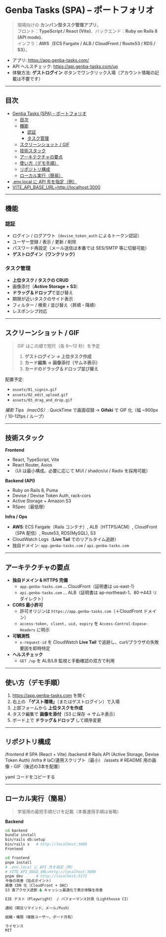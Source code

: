 # Genba Tasks (SPA) – ポートフォリオ

> 現場向けの **カンバン型タスク管理アプリ**。  
> フロント：**TypeScript / React (Vite)**、バックエンド：**Ruby on Rails 8 (API mode)**、  
> インフラ：**AWS（ECS Fargate / ALB / CloudFront / Route53 / RDS / S3）**。

- アプリ: https://app.genba-tasks.com/
- API ヘルスチェック: https://api.genba-tasks.com/up
- 体験方法: **ゲストログイン** ボタンでワンクリック入場（アカウント情報の記載は不要です）

---

## 目次
- [Genba Tasks (SPA) – ポートフォリオ](#genba-tasks-spa--ポートフォリオ)
  - [目次](#目次)
  - [機能](#機能)
    - [認証](#認証)
    - [タスク管理](#タスク管理)
  - [スクリーンショット / GIF](#スクリーンショット--gif)
  - [技術スタック](#技術スタック)
  - [アーキテクチャの要点](#アーキテクチャの要点)
  - [使い方（デモ手順）](#使い方デモ手順)
  - [リポジトリ構成](#リポジトリ構成)
  - [ローカル実行（簡易）](#ローカル実行簡易)
- [.env.local に API 先を指定（例）](#envlocal-に-api-先を指定例)
- [VITE\_API\_BASE\_URL=http://localhost:3000](#vite_api_base_urlhttplocalhost3000)

---

## 機能

### 認証
- ログイン / ログアウト（`devise_token_auth` によるトークン認証）
- ユーザー登録 / 表示 / 更新 / 削除
- パスワード再設定（メール送信は本番では SES/SMTP 等に切替可能）
- **ゲストログイン（ワンクリック）**

### タスク管理
- **上位タスク / タスクの CRUD**
- 画像添付（**Active Storage + S3**）
- **ドラッグ＆ドロップ**で並び替え
- 期限が近いタスクのサイド表示
- フィルター / 検索 / 並び替え（昇順・降順）
- レスポンシブ対応

---

## スクリーンショット / GIF

> GIF はこの順で短尺（各 8〜12 秒）を予定
> 1) **ゲストログイン → 上位タスク作成**  
> 2) **カード編集 → 画像添付（サムネ表示）**  
> 3) **カードのドラッグ＆ドロップ並び替え**

配置予定:
- `assets/01_signin.gif`
- `assets/02_edit_upload.gif`
- `assets/03_drag_and_drop.gif`

*撮影 Tips（macOS）*: QuickTime で画面収録 → **Gifski** で GIF 化（幅 ~900px / 10–12fps / ループ）

---

## 技術スタック

**Frontend**
- React, TypeScript, Vite
- React Router, Axios
- （UI は最小構成。必要に応じて MUI / shadcn/ui / Radix を採用可能）

**Backend (API)**
- Ruby on Rails 8, Puma
- Devise / Devise Token Auth, rack-cors
- Active Storage + Amazon S3
- RSpec（最低限）

**Infra / Ops**
- **AWS**: ECS Fargate（Rails コンテナ）, ALB（HTTPS/ACM）, CloudFront（SPA 配信）, Route53, RDS(MySQL), S3
- CloudWatch Logs（**Live Tail** でのリアルタイム追跡）
- 独自ドメイン: `app.genba-tasks.com` / `api.genba-tasks.com`

---

## アーキテクチャの要点

- **独自ドメイン & HTTPS 完備**
  - `app.genba-tasks.com` … CloudFront（証明書は us-east-1）
  - `api.genba-tasks.com` … ALB（証明書は ap-northeast-1、80→443 リダイレクト）
- **CORS 最小許可**  
  - 許可オリジンは `https://app.genba-tasks.com`（＋CloudFront ドメイン）  
  - `access-token, client, uid, expiry` を `Access-Control-Expose-Headers` に明示
- **可観測性**  
  - `x-request-id` を CloudWatch **Live Tail** で追跡し、curl/ブラウザの失敗要因を即時特定
- **ヘルスチェック**  
  - `GET /up` を ALB/LB 監視と手動確認の双方で利用

---

## 使い方（デモ手順）

1. https://app.genba-tasks.com を開く  
2. 右上の **「ゲスト環境」**（またはゲストログイン）で入場  
3. 上部フォームから **上位タスクを作成**  
4. タスク編集で **画像を添付**（S3 に保存 → サムネ表示）  
5. ボード上で **ドラッグ＆ドロップ** して順序変更

---

## リポジトリ構成

/frontend # SPA (React + Vite)
/backend # Rails API (Active Storage, Devise Token Auth)
/infra # IaC/運用スクリプト（最小）
/assets # README 用の画像・GIF（後述の3本を配置）

yaml
コードをコピーする

---

## ローカル実行（簡易）

> 学習用の最短手順だけを記載（本番運用手順は省略）

**Backend**
```bash
cd backend
bundle install
bin/rails db:setup
bin/rails s   # http://localhost:3000
Frontend

cd frontend
pnpm install
# .env.local に API 先を指定（例）
# VITE_API_BASE_URL=http://localhost:3000
pnpm dev      # http://localhost:5173
今後の改善（加点ポイント）
画像 CDN 化（CloudFront + OAC）
S3 直アクセス遮断 & キャッシュ最適化で表示体験を改善

E2E テスト（Playwright） / パフォーマンス計測（Lighthouse CI）

通知（期日リマインド、メール/Push）

組織・権限（複数ユーザー、ボード共有）

ライセンス
MIT
